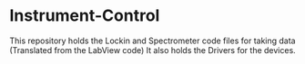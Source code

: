 # Instrument-Control
This repository holds the Lockin and Spectrometer code files for taking data (Translated from the LabView code) 
It also holds the Drivers for the devices.

